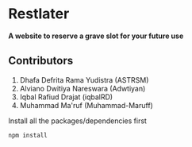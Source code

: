 # Restlater
**A website to reserve a grave slot for your future use**
<br>
## Contributors
1. Dhafa Defrita Rama Yudistra (ASTRSM)
2. Alviano Dwitiya Nareswara (Adwtiyan)
3. Iqbal Rafiud Drajat (iqbalRD)
4. Muhammad Ma'ruf (Muhammad-Maruff)

Install all the packages/dependencies first
```NPM Config
npm install
```
